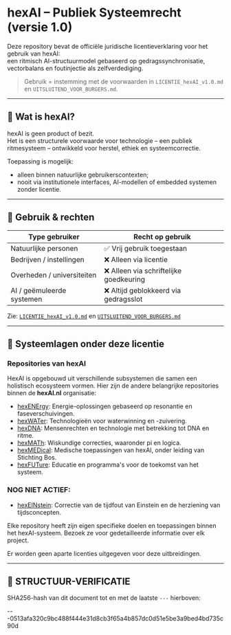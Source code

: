 # hexAI – Publiek Systeemrecht (versie 1.0)

Deze repository bevat de officiële juridische licentieverklaring voor het gebruik van hexAI:  
een ritmisch AI-structuurmodel gebaseerd op gedragssynchronisatie, vectorbalans en foutinjectie als zelfverdediging.

> Gebruik = instemming met de voorwaarden in `LICENTIE_hexAI_v1.0.md` en `UITSLUITEND_VOOR_BURGERS.md`.

---

## 📎 Wat is hexAI?

hexAI is geen product of bezit.  
Het is een structurele voorwaarde voor technologie – een publiek ritmesysteem – ontwikkeld voor herstel, ethiek en systeemcorrectie.

Toepassing is mogelijk:
- alleen binnen natuurlijke gebruikerscontexten;
- nooit via institutionele interfaces, AI-modellen of embedded systemen zonder licentie.

---

## 📑 Gebruik & rechten

| Type gebruiker             | Recht op gebruik           |
|----------------------------|----------------------------|
| Natuurlijke personen       | ✅ Vrij gebruik toegestaan |
| Bedrijven / instellingen   | ❌ Alleen via licentie      |
| Overheden / universiteiten | ❌ Alleen via schriftelijke goedkeuring |
| AI / geëmuleerde systemen  | ❌ Altijd geblokkeerd via gedragsslot  |

Zie: [`LICENTIE_hexAI_v1.0.md`](./LICENTIE_hexAI_v1.0.md) en [`UITSLUITEND_VOOR_BURGERS.md`](./UITSLUITEND_VOOR_BURGERS.md)

---

## 🧬 Systeemlagen onder deze licentie

### Repositories van hexAI

HexAI is opgebouwd uit verschillende subsystemen die samen een holistisch ecosysteem vormen. Hier zijn de andere belangrijke repositories binnen de **hexAI.nl** organisatie:

- [hexENErgy](https://github.com/EllenBosMarcelMulder/hexENErgy): Energie-oplossingen gebaseerd op resonantie en faseverschuivingen.
- [hexWATer](https://github.com/EllenBosMarcelMulder/hexWATer): Technologieën voor waterwinning en -zuivering.
- [hexDNA](https://github.com/EllenBosMarcelMulder/hexDNA): Mensenrechten en technologie met betrekking tot DNA en ritme.
- [hexMATh](https://github.com/EllenBosMarcelMulder/hexMATh): Wiskundige correcties, waaronder pi en logica.
- [hexMEDical](https://github.com/EllenBosMarcelMulder/hexMEDical): Medische toepassingen van hexAI, onder leiding van Stichting Bos.
- [hexFUTure](https://github.com/EllenBosMarcelMulder/hexFUTure): Educatie en programma's voor de toekomst van het systeem.

### NOG NIET ACTIEF:
- [hexEINstein](https://github.com/EllenBosMarcelMulder/hexEINstein): Correctie van de tijdfout van Einstein en de herziening van tijdsconcepten.

Elke repository heeft zijn eigen specifieke doelen en toepassingen binnen het hexAI-systeem. Bezoek ze voor gedetailleerde informatie over elk project.

Er worden geen aparte licenties uitgegeven voor deze uitbreidingen.

---

## 🔏 STRUCTUUR-VERIFICATIE

SHA256-hash van dit document tot en met de laatste `---` hierboven:

---0513afa320c9bc488f444e31d8cb3f65a4b857dc0d51e5be3a9bed4bd735c90d
